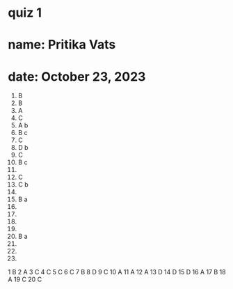 # quiz 1
# name: Pritika Vats
# date: October 23, 2023

1. B
2. B
3. A
4. C
5. A b
6. B c
7. C
8. D b
9. C
10. B c
11. 
12. C
13. C b
14. 
15. B a
16. 
17. 
18. 
19. 
20. B a
21. 
22. 
23. 

1 B
2 A
3 C
4 C
5 C
6 C
7 B
8 D
9 C
10 A
11 A
12 A
13 D
14 D
15 D
16 A
17 B
18 A
19 C
20 C
